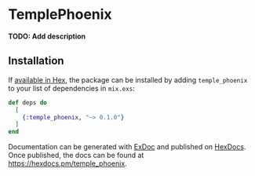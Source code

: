 # TemplePhoenix

**TODO: Add description**

## Installation

If [available in Hex](https://hex.pm/docs/publish), the package can be installed
by adding `temple_phoenix` to your list of dependencies in `mix.exs`:

```elixir
def deps do
  [
    {:temple_phoenix, "~> 0.1.0"}
  ]
end
```

Documentation can be generated with [ExDoc](https://github.com/elixir-lang/ex_doc)
and published on [HexDocs](https://hexdocs.pm). Once published, the docs can
be found at <https://hexdocs.pm/temple_phoenix>.

